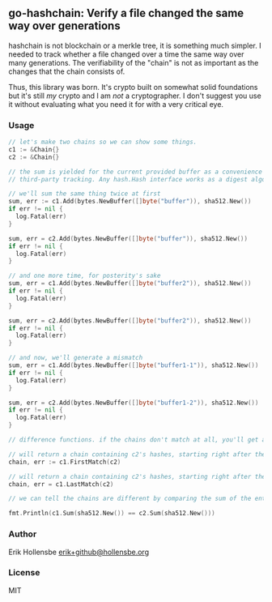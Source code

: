 ## go-hashchain: Verify a file changed the same way over generations

hashchain is not blockchain or a merkle tree, it is something much simpler. I
needed to track whether a file changed over a time the same way over many
generations. The verifiability of the "chain" is not as important as the
changes that the chain consists of.

Thus, this library was born. It's crypto built on somewhat solid foundations
but it's still _my_ crypto and I am _not_ a cryptographer. I don't suggest you
use it without evaluating what you need it for with a very critical eye.

### Usage

```go
// let's make two chains so we can show some things.
c1 := &Chain{}
c2 := &Chain{}

// the sum is yielded for the current provided buffer as a convenience for
// third-party tracking. Any hash.Hash interface works as a digest algorithm.

// we'll sum the same thing twice at first
sum, err := c1.Add(bytes.NewBuffer([]byte("buffer")), sha512.New())
if err != nil {
  log.Fatal(err)
}

sum, err = c2.Add(bytes.NewBuffer([]byte("buffer")), sha512.New())
if err != nil {
  log.Fatal(err)
}

// and one more time, for posterity's sake
sum, err = c1.Add(bytes.NewBuffer([]byte("buffer2")), sha512.New())
if err != nil {
  log.Fatal(err)
}

sum, err = c2.Add(bytes.NewBuffer([]byte("buffer2")), sha512.New())
if err != nil {
  log.Fatal(err)
}

// and now, we'll generate a mismatch
sum, err = c1.Add(bytes.NewBuffer([]byte("buffer1-1")), sha512.New())
if err != nil {
  log.Fatal(err)
}

sum, err = c2.Add(bytes.NewBuffer([]byte("buffer1-2")), sha512.New())
if err != nil {
  log.Fatal(err)
}

// difference functions. if the chains don't match at all, you'll get an error

// will return a chain containing c2's hashes, starting right after the first hash
chain, err := c1.FirstMatch(c2)

// will return a chain containing c2's hashes, starting right after the last hash
chain, err = c1.LastMatch(c2)

// we can tell the chains are different by comparing the sum of the entire chain:

fmt.Println(c1.Sum(sha512.New()) == c2.Sum(sha512.New()))
```

### Author

Erik Hollensbe <erik+github@hollensbe.org>

### License

MIT
